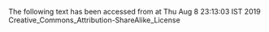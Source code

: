 The following text has been accessed from at Thu Aug 8 23:13:03 IST 2019
Creative_Commons_Attribution-ShareAlike_License
